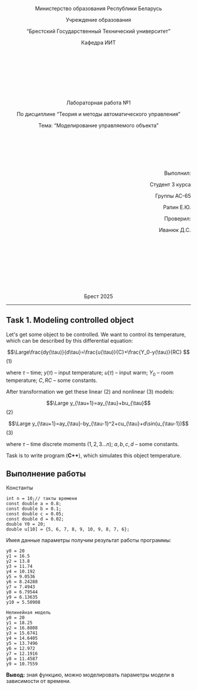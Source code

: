 
<p align="center"> Министерство образования Республики Беларусь</p>
<p align="center">Учреждение образования</p>
<p align="center">“Брестский Государственный Технический университет”</p>
<p align="center">Кафедра ИИТ</p>
<br><br><br><br><br><br><br>
<p align="center">Лабораторная работа №1</p>
<p align="center">По дисциплине “Теория и методы автоматического управления”</p>
<p align="center">Тема: “Моделирование управляемого объекта”</p>
<br><br><br><br><br>
<p align="right">Выполнил:</p>
<p align="right">Студент 3 курса</p>
<p align="right">Группы АС-65</p>
<p align="right">Рапин Е.Ю.</p>
<p align="right">Проверил:</p>
<p align="right">Иванюк Д.С.</p>
<br><br><br><br><br><br><br><br>
<p align="center">Брест 2025</p>

---
## Task 1. Modeling controlled object
Let's get some object to be controlled. We want to control its temperature, which can be described by this differential equation:

$$\Large\frac{dy(\tau)}{d\tau}=\frac{u(\tau)}{C}+\frac{Y_0-y(\tau)}{RC} $$ (1)

where $\tau$ – time; $y(\tau)$ – input temperature; $u(\tau)$ – input warm; $Y_0$ – room temperature; $C,RC$ – some constants.

After transformation we get these linear (2) and nonlinear (3) models:

$$\Large y_{\tau+1}=ay_{\tau}+bu_{\tau}$$ (2)

$$\Large y_{\tau+1}=ay_{\tau}-by_{\tau-1}^2+cu_{\tau}+d\sin(u_{\tau-1})$$ (3)

where $\tau$ – time discrete moments ($1,2,3{\dots}n$); $a,b,c,d$ – some constants.

Task is to write program (**С++**), which simulates this object temperature.

## Выполнение работы
Константы  
```
int n = 10;// такты времени
const double a = 0.8;
const double b = 0.1;
const double c = 0.05;
const double d = 0.02;
double Y0 = 20;
double u[10] = {5, 6, 7, 8, 9, 10, 9, 8, 7, 6};
```
Имея данные параметры получим результат работы программы:
```Линейная модель
y0 = 20
y1 = 16.5
y2 = 13.8
y3 = 11.74
y4 = 10.192
y5 = 9.0536
y6 = 8.24288
y7 = 7.4943
y8 = 6.79544
y9 = 6.13635
y10 = 5.50908

Нелинейная модель
y0 = 20
y1 = 18.25
y2 = 16.8808
y3 = 15.6741
y4 = 14.6405
y5 = 13.7496
y6 = 12.972
y7 = 12.1916
y8 = 11.4587
y9 = 10.7559
```
**Вывод:** зная функцию, можно моделировать параметры модели в зависимости от времени.

